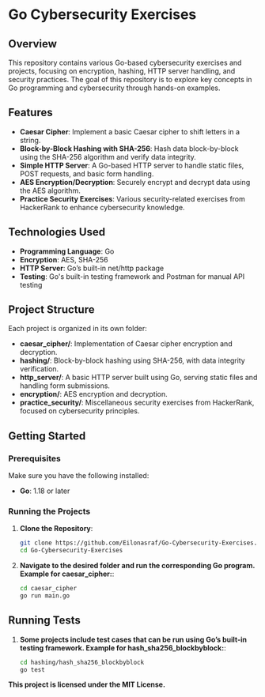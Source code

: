 # Go Cybersecurity Exercises

## Overview
This repository contains various Go-based cybersecurity exercises and projects, focusing on encryption, hashing, HTTP server handling, and security practices. The goal of this repository is to explore key concepts in Go programming and cybersecurity through hands-on examples.

## Features
- **Caesar Cipher**: Implement a basic Caesar cipher to shift letters in a string.
- **Block-by-Block Hashing with SHA-256**: Hash data block-by-block using the SHA-256 algorithm and verify data integrity.
- **Simple HTTP Server**: A Go-based HTTP server to handle static files, POST requests, and basic form handling.
- **AES Encryption/Decryption**: Securely encrypt and decrypt data using the AES algorithm.
- **Practice Security Exercises**: Various security-related exercises from HackerRank to enhance cybersecurity knowledge.

## Technologies Used
- **Programming Language**: Go
- **Encryption**: AES, SHA-256
- **HTTP Server**: Go’s built-in net/http package
- **Testing**: Go's built-in testing framework and Postman for manual API testing

## Project Structure
Each project is organized in its own folder:

- **caesar_cipher/**: Implementation of Caesar cipher encryption and decryption.
- **hashing/**: Block-by-block hashing using SHA-256, with data integrity verification.
- **http_server/**: A basic HTTP server built using Go, serving static files and handling form submissions.
- **encryption/**: AES encryption and decryption.
- **practice_security/**: Miscellaneous security exercises from HackerRank, focused on cybersecurity principles.

## Getting Started

### Prerequisites
Make sure you have the following installed:

- **Go**: 1.18 or later

### Running the Projects

1. **Clone the Repository**:
   ```bash
   git clone https://github.com/Eilonasraf/Go-Cybersecurity-Exercises.git
   cd Go-Cybersecurity-Exercises
2. **Navigate to the desired folder and run the corresponding Go program. Example for caesar_cipher:**:
   ```bash
   cd caesar_cipher
   go run main.go

## Running Tests

1. **Some projects include test cases that can be run using Go’s built-in testing framework. Example for hash_sha256_blockbyblock:**:
   ```bash
   cd hashing/hash_sha256_blockbyblock
   go test

**This project is licensed under the MIT License.**
